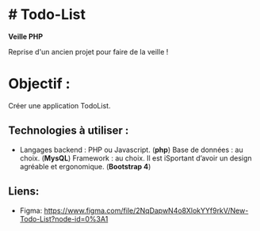 # # Todo-List
**Veille PHP**

Reprise d'un ancien projet pour faire de la veille !


# Objectif :

Créer une application TodoList.


## Technologies à utiliser :

- Langages backend : PHP ou Javascript. (**php**)
Base de données : au choix. (**MysQL**)
Framework : au choix. Il est iSportant d’avoir un design agréable et ergonomique. (**Bootstrap 4**)

## Liens:

- Figma: https://www.figma.com/file/2NqDapwN4o8XlokYYf9rkV/New-Todo-List?node-id=0%3A1
